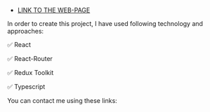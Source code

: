 - [LINK TO THE WEB-PAGE](https://dekshut.github.io/WeatherForecast/)

In order to create this project, I have used following technology and approaches:

✅ React

✅ React-Router

✅ Redux Toolkit

✅ Typescript

You can contact me using these links:
